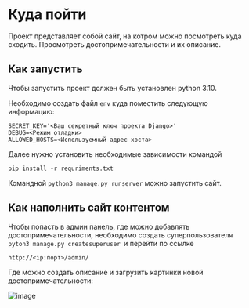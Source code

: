 # Куда пойти

Проект представляет собой сайт, на котром можно посмотреть куда сходить. Просмотреть достопримечательности и их описание.

## Как запустить

Чтобы запустить проект должен быть установлен python 3.10.

Необходимо создать файл `env` куда поместить следующую информацию:

```
SECRET_KEY='<Ваш секретный ключ проекта Django>'
DEBUG=<Режим отладки>
ALLOWED_HOSTS=<Используемный адрес хоста>
```

Далее нужно установить необходимые зависимости командой

```
pip install -r requriments.txt
```

Командной `python3 manage.py runserver` можно запустить сайт.

## Как наполнить сайт контентом

Чтобы попасть в админ панель, где можно добавлять достопримечательности, необходимо создать суперпользователя `pyton3 manage.py createsuperuser `и перейти по ссылке

`http://<ip:порт>/admin/`

Где можно создать описание и загрузить картинки новой достопримечательности:

![image](https://github.com/user-attachments/assets/e6315c03-b510-48a8-b3c8-21d2f70f62e0)


